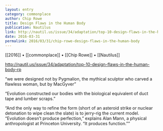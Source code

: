 ```yaml
---
layout: entry
category: commonplace
author: Chip Rowe
title: Design Flaws in the Human Body
publication: Nautilus
link: http://nautil.us/issue/34/adaptation/top-10-design-flaws-in-the-human-body-rp
date: 2016-03-31
permalink: 2016/03/31/chip-rowe-design-flaws-in-the-human-body
---
```


[[2016]] • [[commonplace]] • [[Chip Rowe]] • [[Nautilus]]

http://nautil.us/issue/34/adaptation/top-10-design-flaws-in-the-human-body-rp

“we were designed not by Pygmalion, the mythical sculptor who carved a flawless woman, but by MacGyver”

“Evolution constructed our bodies with the biological equivalent of duct tape and lumber scraps.”

“And the only way to refine the form (short of an asteroid strike or nuclear detonation to wipe clean the slate) is to jerry-rig the current model. “Evolution doesn’t produce perfection,” explains Alan Mann, a physical anthropologist at Princeton University. “It produces function.””

